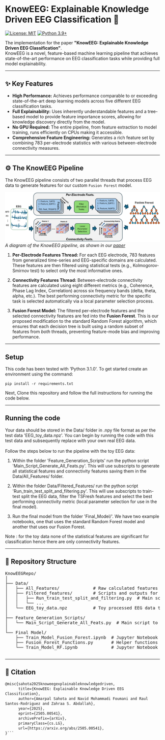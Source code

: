 # KnowEEG: Explainable Knowledge Driven EEG Classification 🧠

[![License: MIT](https://img.shields.io/badge/License-MIT-yellow.svg)](https://opensource.org/licenses/MIT)
[![Python 3.9+](https://img.shields.io/badge/python-3.9+-blue.svg)](https://www.python.org/downloads/)

The implementation for the paper **"KnowEEG: Explainable Knowledge Driven EEG Classification"**. <br>
KnowEEG is a novel, feature-based machine learning pipeline that achieves state-of-the-art performance on EEG classification tasks while providing full model explainability.



---

## ✨ Key Features

* **High Performance:** Achieves performance comparable to or exceeding state-of-the-art deep learning models across five different EEG classification tasks.
* **Full Explainability:** Uses inherently understandable features and a tree-based model to provide feature importance scores, allowing for knowledge discovery directly from the model.
* **No GPU Required:** The entire pipeline, from feature extraction to model training, runs efficiently on CPUs making it accessible.
* **Comprehensive Feature Engineering:** Generates a rich feature set by combining 783 per-electrode statistics with various between-electrode connectivity measures.

---

## ⚙️ The KnowEEG Pipeline

The KnowEEG pipeline consists of two parallel threads that process EEG data to generate features for our custom `Fusion Forest` model. 

![KnowEEG Pipeline](KnowEEG_Pipeline.png)
*A diagram of the KnowEEG pipeline, as shown in our [paper](https://arxiv.org/abs/2505.00541)*

1.  **Per-Electrode Features Thread:** For each EEG electrode, 783 features from generalized time-series and EEG-specific domains are calculated. These features are then filtered using statistical tests (e.g., Kolmogorov-Smirnov test) to select only the most informative ones.

2.  **Connectivity Features Thread:** Between-electrode connectivity features are calculated using eight different metrics (e.g., Coherence, Phase Lag Index, Correlation) across six frequency bands (delta, theta, alpha, etc.). The best performing connectivity metric for the specific task is selected automatically via a local parameter selection process.

3.  **Fusion Forest Model:** The filtered per-electrode features and the selected connectivity features are fed into the **Fusion Forest**. This is our proposed modification to the standard Random Forest algorithm, which ensures that each decision tree is built using a random subset of features from *both* threads, preventing feature-mode bias and improving performance.


---

## Setup
This code has been tested with 'Python 3.1.0'. 
To get started create an environment using the command:
```
pip install -r requirements.txt
```
Next, Clone this repository and follow the full instructions for running the code below.

---
## Running the code

Your data should be stored in the Data/ folder in .npy file format as per the test data 'EEG_toy_data.npz'. You can begin by running the code with this test data and subsequently replace with your own real EEG data.
<br>
<br>
Follow the steps below to run the pipeline with the toy EEG data:

1. Within the folder 'Feature_Generation_Scripts' run the python script 'Main_Script_Generate_All_Feats.py'. This will use subscripts to generate all statistical features and connectivity features saving them in the Data/All_Features/ folder.

2. Within the folder Data/Filtered_Features/ run the python script 'Run_train_test_split_and_filtering.py'. This will use subscripts to train-test split the EEG data, filter the TSFresh features and select the best performing connectivity metric (local parameter selection for use in the final model).

3. Run the final model from the folder 'Final_Model/'. We have two example notebooks, one that uses the standard Random Forest model and another that uses our Fusion Forest. 

Note : for the toy data none of the statistical features are significant for classification hence there are only connectivity features.



---

## 📂 Repository Structure

<pre>
KnowEEGRepo/
│
├── Data/
│   ├── All_Features/             # Raw calculated features (connectivity and tsfresh .pkl files)
│   ├── Filtered_features/        # Scripts and outputs for feature filtering and data splitting
│   │   ├── Run_train_test_split_and_filtering.py  # Main script for this step
│   │   └── ...
│   └── EEG_toy_data.npz          # Toy processed EEG data to test the pipeline
│
├── Feature_Generation_Scripts/
│   └── Main_Script_Generate_All_Feats.py  # Main script to generate all features from raw EEG
│
└── Final Model/
    ├── Train_Model_Fusion_Forest.ipynb  # Jupyter Notebook to train the final Fusion Forest model
    ├── Fusion_Forest_Functions.py       # Helper functions for the Fusion Forest model
    └── Train_Model_RF.ipynb             # Jupyter Notebook to train final Random Forest Model (Alternative to Fusion Forest)
    </pre>

---

## 📜 Citation


```
@misc{sahota2025knoweegexplainableknowledgedriven,
      title={KnowEEG: Explainable Knowledge Driven EEG Classification}, 
      author={Amarpal Sahota and Navid Mohammadi Foumani and Raul Santos-Rodriguez and Zahraa S. Abdallah},
      year={2025},
      eprint={2505.00541},
      archivePrefix={arXiv},
      primaryClass={cs.LG},
      url={https://arxiv.org/abs/2505.00541}, 
}```

